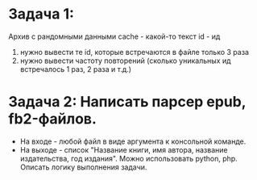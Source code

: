 # Задача 1:
Архив с рандомными данными 
cache - какой-то текст 
id - ид 
 
1) нужно вывести те id, которые встречаются в файле только 3 раза 
2) нужно вывести частоту повторений (сколько уникальных ид встречалось 1 раз, 2 раза и т.д.)

# Задача 2: Написать парсер epub, fb2-файлов.
- На входе - любой файл в виде аргумента к консольной команде.
- На выходе - список "Название книги, имя автора, название издательства, год издания".
Можно использовать python, php.
Описать логику выполнения задачи.
